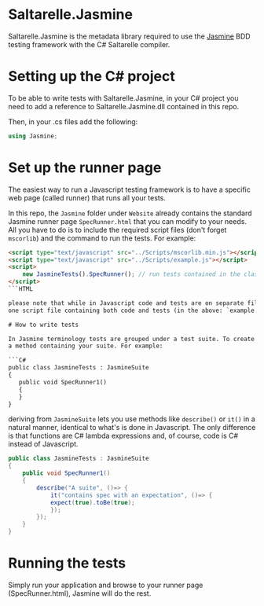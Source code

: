 # Saltarelle.Jasmine

Saltarelle.Jasmine is the metadata library required to use the [Jasmine](http://pivotal.github.io/jasmine/) BDD testing 
framework with the C# Saltarelle compiler.

# Setting up the C# project

To be able to write tests with Saltarelle.Jasmine, in your C# project you need to add a reference 
to Saltarelle.Jasmine.dll contained in this repo. 

Then, in your .cs files add the following:

```C#
using Jasmine;
```

# Set up the runner page

The easiest way to run a Javascript testing framework is to have a specific web page (called runner) that runs all your tests. 

In this repo, the `Jasmine` folder under `Website` already contains the standard Jasmine runner page `SpecRunner.html` 
that you can modify to your needs. All you have to do is to include the required script files (don't forget `mscorlib`)
and the command to run the tests. For example:

```HTML 
<script type="text/javascript" src="../Scripts/mscorlib.min.js"></script>
<script type="text/javascript" src="../Scripts/example.js"></script>
<script>     
    new JasmineTests().SpecRunner(); // run tests contained in the class JasmineTests, SpecRunner() method
</script>
```HTML

please note that while in Javascript code and tests are on separate files, in Saltarelle there is only
one script file containing both code and tests (in the above: `example.js`).

# How to write tests

In Jasmine terminology tests are grouped under a test suite. To create a test suite, derive a class from `JasmineSuite` and implement
a method containing your suite. For example:

```C#
public class JasmineTests : JasmineSuite
{
   public void SpecRunner1()
   {
   }
}
```

deriving from `JasmineSuite` lets you use methods like `describe()` or `it()` in a natural manner, identical to what's is done in Javascript. 
The only difference is that functions are C# lambda expressions and, of course, code is C# instead of Javascript.

```C#
public class JasmineTests : JasmineSuite
{
	public void SpecRunner1()
	{
		describe("A suite", ()=> {
			it("contains spec with an expectation", ()=> {
			expect(true).toBe(true);
			});
		});
	}
}
```

# Running the tests

Simply run your application and browse to your runner page (SpecRunner.html), Jasmine will do the rest.

